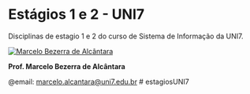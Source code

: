 # Estágios 1 e 2 - UNI7

Disciplinas de estagio 1 e 2 do curso de Sistema de Informação da UNI7.

[![Marcelo Bezerra de Alcântara](https://www.uni7.edu.br/wp-content/uploads/2016/04/Marcelo-Bezerra-de-Alcantara.jpg)](https://www.uni7.edu.br/corpo-docente/marcelo-bezerra-de-alcantara/)

 **Prof. Marcelo Bezerra de Alcântara**

 @email: marcelo.alcantara@uni7.edu.br
#   e s t a g i o s U N I 7  
 
